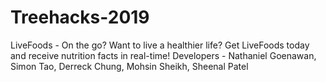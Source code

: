 # Treehacks-2019
LiveFoods - On the go? Want to live a healthier life? Get LiveFoods today and receive nutrition facts in real-time!
Developers - Nathaniel Goenawan, Simon Tao, Derreck Chung, Mohsin Sheikh, Sheenal Patel
